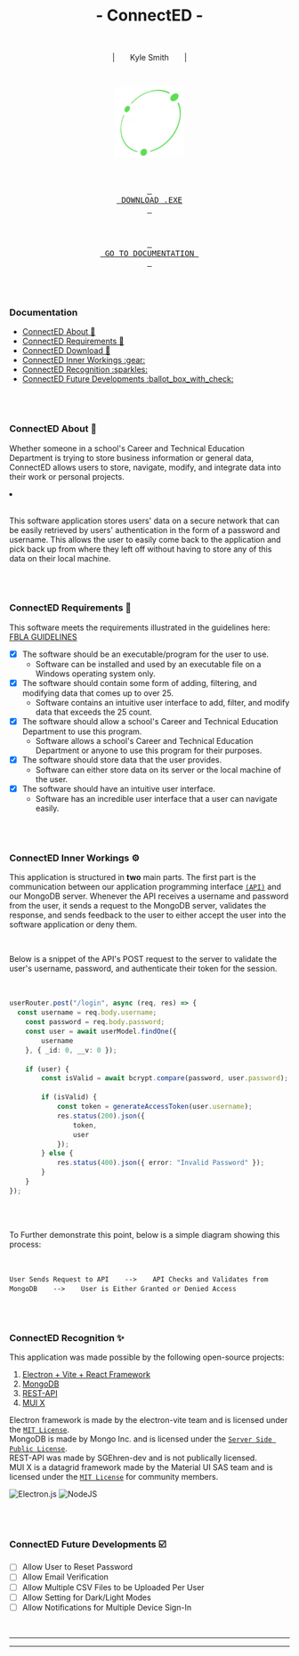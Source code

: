<div align = center>

# - ConnectED -

<br>

<p>
  | &nbsp &nbsp &nbsp Kyle Smith &nbsp &nbsp &nbsp |
</p>

<a name="connected-download"></a>
<br>

<img src="./README-files/readme-logo.png" alt="ConnectED" height="25%" width="25%">

<br>
<br>
<br>

[<kbd> <br> DOWNLOAD .EXE <br> </kbd>][KBD]

<br>

[<kbd> <br> GO TO DOCUMENTATION <br> </kbd>][GOTO]

</div>

<br>
<br>

<!--------------------------------- Documentation Table ------------------------------------------->

<a name="documentation"></a>
### Documentation
<ul>
  <li><a href="#connected-about">ConnectED About 📜</a></li>
  <li><a href="#connected-requirements">ConnectED Requirements 📑</a></li>
  <li><a href="#connected-download">ConnectED Download 🔧</a></li>
  <li><a href="#connected-inner-workings">ConnectED Inner Workings :gear:</a></li>
  <li><a href="#connected-recognition">ConnectED Recognition :sparkles:</a></li>
  <li><a href="#connected-future-developments">ConnectED Future Developments :ballot_box_with_check:</a></li>
</ul>

<br>
<br>

<!--------------------------------- About ------------------------------------------->

<a name="connected-about"></a>
### ConnectED About 📜
Whether someone in a school's Career and Technical Education Department is trying to store business information or general data, ConnectED allows users to store, navigate, modify, and integrate data into their work or personal projects.
<br>

<li></li><br>

This software application stores users' data on a secure network that can be easily retrieved by users' authentication in the form of a password and username. This allows the user to easily come back to the application and pick back up from where they left off without having to store any of this data on their local machine.

<br>
<br>

<!--------------------------------- Requirements ------------------------------------------->

<a name="connected-requirements"></a>
### ConnectED Requirements 📑
This software meets the requirements illustrated in the guidelines here: [FBLA GUIDELINES](https://connect.fbla.org/headquarters/files/High%20School%20Competitive%20Events%20Resources/Individual%20Guidelines/Presentation%20Events/Coding--Programming.pdf)

- [x] The software should be an executable/program for the user to use.
  - Software can be installed and used by an executable file on a Windows operating system only.
- [x] The software should contain some form of adding, filtering, and modifying data that comes up to over 25.
  - Software contains an intuitive user interface to add, filter, and modify data that exceeds the 25 count.
- [x] The software should allow a school's Career and Technical Education Department to use this program.
  - Software allows a school's Career and Technical Education Department or anyone to use this program for their purposes.
- [x] The software should store data that the user provides.
  - Software can either store data on its server or the local machine of the user.
- [x] The software should have an intuitive user interface.
  - Software has an incredible user interface that a user can navigate easily.

<br>
<br>

<!--------------------------------- Inner Workings ------------------------------------------->

<a name="connected-inner-workings"></a>
### ConnectED Inner Workings :gear:
This application is structured in <b>two</b> main parts. The first part is the communication between our application programming interface <a href="https://aws.amazon.com/what-is/api/#:~:text=API%20stands%20for%20Application%20Programming,other%20using%20requests%20and%20responses.">`(API)`</a> and our MongoDB server. Whenever the API receives a username and password from the user, it sends a request to the MongoDB server, validates the response, and sends feedback to the user to either accept the user into the software application or deny them.

<br>

Below is a snippet of the API's POST request to the server to validate the user's username, password, and authenticate their token for the session.

<br>

```ts
userRouter.post("/login", async (req, res) => {
  const username = req.body.username;
	const password = req.body.password;
	const user = await userModel.findOne({
		username
	}, { _id: 0, __v: 0 });

	if (user) {
		const isValid = await bcrypt.compare(password, user.password);

		if (isValid) {
			const token = generateAccessToken(user.username);
			res.status(200).json({
				token,
				user
			});
		} else {
			res.status(400).json({ error: "Invalid Password" });
		}
	}
});
```

<br>
<br>

To Further demonstrate this point, below is a simple diagram showing this process:

<br>

`User Sends Request to API    -->    API Checks and Validates from MongoDB    -->    User is Either Granted or Denied Access`
  

<br>
<br>

<!--------------------------------- Recognition ------------------------------------------->

<a name="connected-recognition"></a>
### ConnectED Recognition :sparkles:
This application was made possible by the following open-source projects:
1. [Electron + Vite + React Framework](https://github.com/electron-vite/electron-vite-react)
2. [MongoDB](https://account.mongodb.com/account/login?n=https%3A%2F%2Fcloud.mongodb.com%2Fv2%2F65b5a84202061c3376f08ded&nextHash=%23clusters%2Fdetail%2FUserProfileDB&signedOut=true)
3. [REST-API](https://github.com/SGEhren-dev/REST-API-Framework)
4. [MUI X](https://mui.com/)

Electron framework is made by the electron-vite team and is licensed under the [`MIT License`](https://github.com/electron-vite/electron-vite-react?tab=MIT-1-ov-file).<br>
MongoDB is made by Mongo Inc. and is licensed under the [`Server Side Public License`](https://www.mongodb.com/legal/licensing/server-side-public-license).<br>
REST-API was made by SGEhren-dev and is not publically licensed.<br>
MUI X is a datagrid framework made by the Material UI SAS team and is licensed under the [`MIT License`](https://www.tldrlegal.com/license/mit-license) for community members.

![Electron.js](https://img.shields.io/badge/Electron-191970?style=for-the-badge&logo=Electron&logoColor=white) ![NodeJS](https://img.shields.io/badge/node.js-6DA55F?style=for-the-badge&logo=node.js&logoColor=white)

<br>
<br>

<!--------------------------------- Future Developments ------------------------------------------->

<a name="connected-future-developments"></a>
### ConnectED Future Developments :ballot_box_with_check:
- [ ] Allow User to Reset Password
- [ ] Allow Email Verification
- [ ] Allow Multiple CSV Files to be Uploaded Per User
- [ ] Allow Setting for Dark/Light Modes
- [ ] Allow Notifications for Multiple Device Sign-In

<br>

<hr>
<hr>

<!--------------------------------- Variables ------------------------------------------->

[KBD]: https://github.com/CodeAPretzel/FBLA-2024-Coding-and-Programming/raw/main/ConnectED.exe
[GOTO]: #documentation
